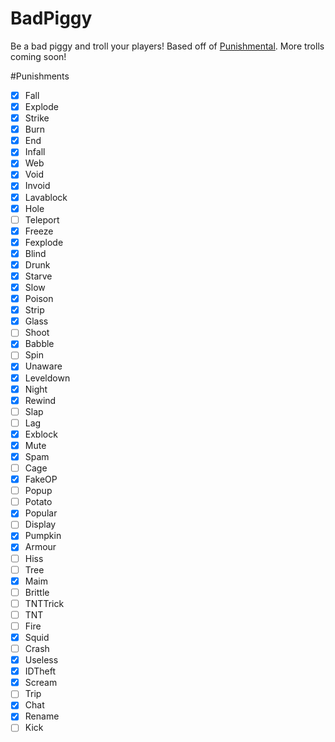 # BadPiggy
Be a bad piggy and troll your players! Based off of [Punishmental](http://dev.bukkit.org/bukkit-plugins/punishmental/). More trolls coming soon!

#Punishments
- [x] Fall
- [x] Explode 
- [X] Strike
- [x] Burn
- [x] End
- [x] Infall
- [X] Web
- [x] Void
- [X] Invoid
- [X] Lavablock
- [X] Hole
- [ ] Teleport
- [X] Freeze
- [X] Fexplode
- [X] Blind
- [x] Drunk
- [x] Starve
- [x] Slow
- [x] Poison
- [X] Strip
- [x] Glass
- [ ] Shoot
- [x] Babble
- [ ] Spin
- [x] Unaware
- [X] Leveldown
- [x] Night
- [x] Rewind
- [ ] Slap
- [ ] Lag
- [X] Exblock
- [X] Mute
- [x] Spam
- [ ] Cage
- [x] FakeOP
- [ ] Popup
- [ ] Potato
- [X] Popular
- [ ] Display
- [x] Pumpkin
- [X] Armour 
- [ ] Hiss
- [ ] Tree
- [X] Maim
- [ ] Brittle
- [ ] TNTTrick
- [ ] TNT
- [ ] Fire
- [x] Squid
- [ ] Crash
- [X] Useless
- [x] IDTheft
- [X] Scream
- [ ] Trip
- [x] Chat
- [x] Rename
- [ ] Kick
